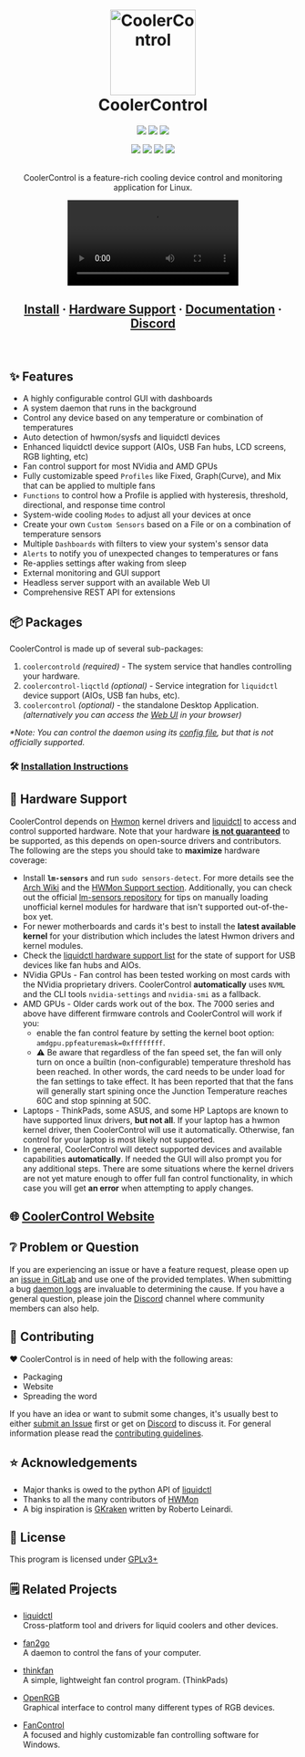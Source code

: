 <!-- trunk-ignore(markdownlint/MD041): First line should be heading -->
<div align="center">
  <h1>
  <img alt="CoolerControl" src="https://gitlab.com/coolercontrol/coolercontrol/-/raw/main/packaging/metadata/org.coolercontrol.CoolerControl.png" width="150">
  <br>
  CoolerControl
  <br>
  </h1>

<!-- trunk-ignore-begin(markdownlint)-->

<a href="https://discord.gg/MbcgUFAfhV"><img src="https://img.shields.io/badge/_-discord-_?style=for-the-badge&label=chat&logo=discord&color=568af2&labelColor=2c313c&logoColor=dce1ec"></a>
<a href="https://gitlab.com/coolercontrol/coolercontrol/pipelines"><img src="https://img.shields.io/gitlab/v/release/30707566?sort=semver&logo=gitlab&style=for-the-badge&color=568af2&labelColor=2c313c&logoColor=dce1ec"></a>
<a href="https://gitlab.com/coolercontrol/coolercontrol/-/graphs/main/charts"><img src="https://img.shields.io/gitlab/last-commit/coolercontrol/coolercontrol?style=for-the-badge&logo=gitlab&color=568af2&labelColor=2c313c&logoColor=dce1ec"></a>

<img src="https://img.shields.io/badge/_-Linux-2c313c?style=for-the-badge&logo=linux&logoColor=dce1ec">
<img src="https://img.shields.io/badge/_-Rust-2c313c?style=for-the-badge&logo=rust">
<img src="https://img.shields.io/badge/_-Vue-2c313c?style=for-the-badge&logo=vue.js">
<img src="https://img.shields.io/badge/_-Python-2c313c?style=for-the-badge&logo=python">

<!-- trunk-ignore-end(markdownlint)-->

<br/>
<br/>
<p>
CoolerControl is a feature-rich cooling device control and monitoring application for Linux.
</p>

<!-- trunk-ignore-begin(markdownlint/MD045): links with emojis -->

![](screenshots/coolercontrol.webm)

<!-- trunk-ignore-end(markdownlint/MD045): links with emojis -->

<!-- <img src="screenshots/coolercontrol-overview.png" alt="Screenshot" width="700"/> -->

</div>

<div align="center">
<h2>

<!-- trunk-ignore-begin(markdownlint/MD051): links with emojis -->

[Install](https://docs.coolercontrol.org/getting-started.html) ·
[Hardware Support](#🧰-hardware-support) · [Documentation](https://docs.coolercontrol.org) ·
[Discord](https://discord.gg/MbcgUFAfhV)

<!-- trunk-ignore-end(markdownlint/MD051): links with emojis -->

</h2>
</div>
<br/>

## ✨ Features

- A highly configurable control GUI with dashboards
- A system daemon that runs in the background
- Control any device based on any temperature or combination of temperatures
- Auto detection of hwmon/sysfs and liquidctl devices
- Enhanced liquidctl device support (AIOs, USB Fan hubs, LCD screens, RGB lighting, etc)
- Fan control support for most NVidia and AMD GPUs
- Fully customizable speed `Profiles` like Fixed, Graph(Curve), and Mix that can be applied to
  multiple fans
- `Functions` to control how a Profile is applied with hysteresis, threshold, directional, and
  response time control
- System-wide cooling `Modes` to adjust all your devices at once
- Create your own `Custom Sensors` based on a File or on a combination of temperature sensors
- Multiple `Dashboards` with filters to view your system's sensor data
- `Alerts` to notify you of unexpected changes to temperatures or fans
- Re-applies settings after waking from sleep
- External monitoring and GUI support
- Headless server support with an available Web UI
- Comprehensive REST API for extensions

## 📦 Packages

CoolerControl is made up of several sub-packages:

1. `coolercontrold` _(required)_ - The system service that handles controlling your hardware.
2. `coolercontrol-liqctld` _(optional)_ - Service integration for `liquidctl` device support (AIOs,
   USB fan hubs, etc).
3. `coolercontrol` _(optional)_ - the standalone Desktop Application. _(alternatively you can access
   the [Web UI](http://localhost:11987) in your browser)_

_\*Note: You can control the daemon using its
[config file](https://gitlab.com/coolercontrol/coolercontrol/-/wikis/config-files), but that is not
officially supported._

### 🛠️ [Installation Instructions](https://docs.coolercontrol.org/getting-started.html)

## 🧰 Hardware Support

CoolerControl depends on [Hwmon](https://docs.kernel.org/hwmon/) kernel drivers and 
[liquidctl](https://github.com/liquidctl/liquidctl) to access and control supported hardware. Note
that your hardware <ins>**is not guaranteed**</ins> to be supported, as this depends on open-source
drivers and contributors. The following are the steps you should take to **maximize** hardware
coverage:

- Install **`lm-sensors`** and run `sudo sensors-detect`. For more details see the
  [Arch Wiki](https://wiki.archlinux.org/index.php/Lm_sensors#Installation) and the
  [HWMon Support section](https://gitlab.com/coolercontrol/coolercontrol/-/wikis/HWMon-Support).
  Additionally, you can check out the official
  [lm-sensors repository](https://github.com/lm-sensors/lm-sensors/issues) for tips on manually
  loading unofficial kernel modules for hardware that isn't supported out-of-the-box yet.
- For newer motherboards and cards it's best to install the **latest available kernel** for your
  distribution which includes the latest Hwmon drivers and kernel modules.
- Check the [liquidctl hardware support list](https://github.com/liquidctl/liquidctl) for the state
  of support for USB devices like fan hubs and AIOs.
- NVidia GPUs - Fan control has been tested working on most cards with the NVidia proprietary
  drivers. CoolerControl **automatically** uses `NVML` and the CLI tools `nvidia-settings` and
  `nvidia-smi` as a fallback.
- AMD GPUs - Older cards work out of the box. The 7000 series and above have different firmware
  controls and CoolerControl will work if you:
  - enable the fan control feature by setting the kernel boot option:
    `amdgpu.ppfeaturemask=0xffffffff`.
  - ⚠️ Be aware that regardless of the fan speed set, the fan will only turn on once a builtin
    (non-configurable) temperature threshold has been reached. In other words, the card needs to be
    under load for the fan settings to take effect. It has been reported that that the fans will
    generally start spining once the Junction Temperature reaches 60C and stop spinning at 50C.
- Laptops - ThinkPads, some ASUS, and some HP Laptops are known to have supported linux drivers,
  **but not all**. If your laptop has a hwmon kernel driver, then CoolerControl will use it
  automatically. Otherwise, fan control for your laptop is most likely not supported.
- In general, CoolerControl will detect supported devices and available capabilities
  **automatically**. If needed the GUI will also prompt you for any additional steps. There are some
  situations where the kernel drivers are not yet mature enough to offer full fan control
  functionality, in which case you will get **an error** when attempting to apply changes.

## 🌐 [CoolerControl Website](https://docs.coolercontrol.org)

## ❔ Problem or Question

If you are experiencing an issue or have a feature request, please open up an
[issue in GitLab](https://gitlab.com/coolercontrol/coolercontrol/-/issues) and use one of the
provided templates. When submitting a bug
[daemon logs](https://gitlab.com/coolercontrol/coolercontrol/-/wikis/Log-Output-&-Debugging#to-capture-log-output-to-a-file)
are invaluable to determining the cause. If you have a general question, please join the
[Discord](https://discord.gg/MbcgUFAfhV) channel where community members can also help.

## 🚀 Contributing

:heart: CoolerControl is in need of help with the following areas:

- Packaging
- Website
- Spreading the word

If you have an idea or want to submit some changes, it's usually best to either
[submit an Issue](https://gitlab.com/coolercontrol/coolercontrol/-/issues/) first or get on
[Discord](https://discord.gg/MbcgUFAfhV) to discuss it. For general information please read the
[contributing guidelines](https://gitlab.com/coolercontrol/coolercontrol/-/blob/main/CONTRIBUTING.md).

## ⭐ Acknowledgements

- Major thanks is owed to the python API of [liquidctl](https://github.com/liquidctl/liquidctl)
- Thanks to all the many contributors of [HWMon](https://docs.kernel.org/hwmon/)
- A big inspiration is [GKraken](https://gitlab.com/leinardi/gkraken) written by Roberto Leinardi.

## 📝 License

This program is licensed under [GPLv3+](LICENSE)

## 🗒️ Related Projects

- [liquidctl](https://github.com/liquidctl/liquidctl)  
  Cross-platform tool and drivers for liquid coolers and other devices.

- [fan2go](https://github.com/markusressel/fan2go)  
  A daemon to control the fans of your computer.

- [thinkfan](https://github.com/vmatare/thinkfan)  
  A simple, lightweight fan control program. (ThinkPads)

- [OpenRGB](https://gitlab.com/CalcProgrammer1/OpenRGB)  
  Graphical interface to control many different types of RGB devices.

- [FanControl](https://github.com/Rem0o/FanControl.Releases)  
  A focused and highly customizable fan controlling software for Windows.
